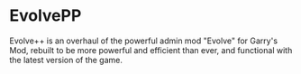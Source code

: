 EvolvePP
========

Evolve++ is an overhaul of the powerful admin mod "Evolve" for Garry's Mod, rebuilt to be more powerful and efficient than ever, and functional with the latest version of the game.
